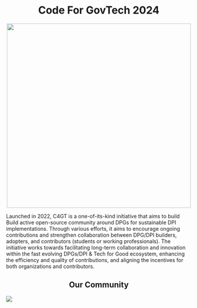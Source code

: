 <div align="Center"><h1>Code For GovTech 2024</h1></div>

<div align="Center"><img src="https://static.wixstatic.com/media/060b0c_8029055ce0074bfaa4bb6d9f1c2c33d2~mv2.png/v1/fill/w_2266,h_2168,al_c,q_95,usm_0.66_1.00_0.01,enc_auto/060b0c_8029055ce0074bfaa4bb6d9f1c2c33d2~mv2.png" height ="500" align="Center"/><br>
</div>




Launched in 2022, C4GT is a one-of-its-kind initiative that aims to build Build active open-source community around DPGs for sustainable DPI implementations. Through various efforts, it aims to encourage ongoing contributions and strengthen collaboration between DPG/DPI builders, adopters, and contributors (students or working professionals). The initiative works towards facilitating long-term collaboration and innovation within the fast evolving DPGs/DPI & Tech for Good ecosystem, enhancing the efficiency and quality of contributions, and aligning the incentives for both organizations and contributors.



<div align="Center"><h2>Our Community</h2></div>

<a href="https://github.com/code4govtech/c4gt/graphs/contributors">
  <img src="https://contrib.rocks/image?repo=Code4GovTech/C4gt" />
</a>
